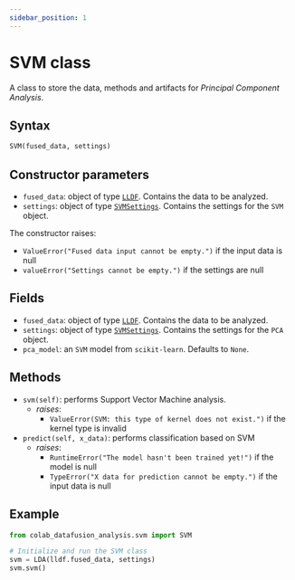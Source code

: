 ```yaml
---
sidebar_position: 1
---
```


# SVM class

A class to store the data, methods and artifacts for _Principal Component Analysis_.

## Syntax

```python
SVM(fused_data, settings)
```

## Constructor parameters

- `fused_data`: object of type [`LLDF`](../lldf/lldf.md). Contains the data to be analyzed.
- `settings`: object of type [`SVMSettings`](./svmsettings.md). Contains the settings for
  the `SVM` object.

The constructor raises:
- `ValueError("Fused data input cannot be empty.")` if the input data is null
- `valueError("Settings cannot be empty.")` if the settings are null

## Fields

- `fused_data`: object of type [`LLDF`](../lldf/lldf.md). Contains the data to be analyzed.
- `settings`: object of type [`SVMSettings`](./svmsettings.md). Contains the settings for
  the `PCA` object. 
- `pca_model`: an `SVM` model from `scikit-learn`. Defaults to `None`.

## Methods

- `svm(self)`: performs Support Vector Machine analysis.
  - *raises*:
    - `ValueError(SVM: this type of kernel does not exist.")` if the kernel type is invalid
- `predict(self, x_data)`: performs classification based on SVM
  - *raises*:
    - `RuntimeError("The model hasn't been trained yet!")` if the model is null
    - `TypeError("X data for prediction cannot be empty.")` if the input data is null

## Example

```python
from colab_datafusion_analysis.svm import SVM

# Initialize and run the SVM class
svm = LDA(lldf.fused_data, settings)
svm.svm()
```